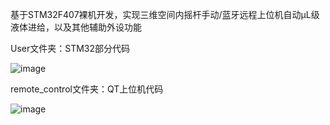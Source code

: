 基于STM32F407裸机开发，实现三维空间内摇杆手动/蓝牙远程上位机自动μL级液体进给，以及其他辅助外设功能

User文件夹：STM32部分代码

![image](https://github.com/user-attachments/assets/a3a12f89-29e0-4f46-8996-f8b7c0f3faea)


remote_control文件夹：QT上位机代码

![image](https://github.com/user-attachments/assets/95ac185e-3e71-4ea2-9583-42cc25a17af3)
